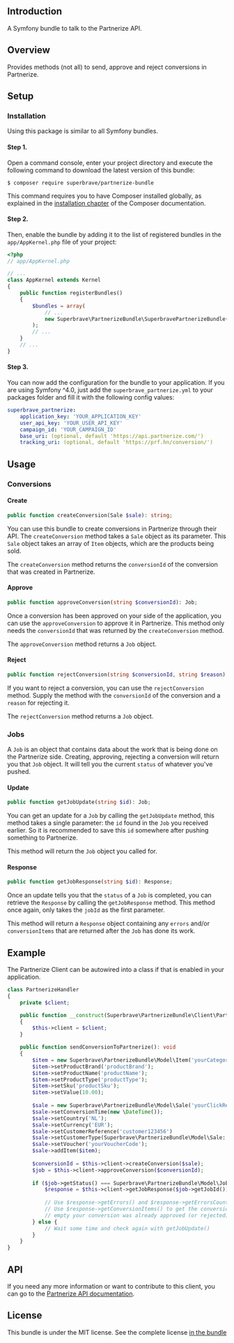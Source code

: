 ## Introduction
A Symfony bundle to talk to the Partnerize API.

## Overview
Provides methods (not all) to send, approve and reject conversions in Partnerize.

## Setup

### Installation

Using this package is similar to all Symfony bundles.

#### Step 1.

Open a command console, enter your project directory and execute the
following command to download the latest version of this bundle:

```
$ composer require superbrave/partnerize-bundle
```

This command requires you to have Composer installed globally, as explained
in the [installation chapter](https://getcomposer.org/doc/00-intro.md)
of the Composer documentation.

#### Step 2.

Then, enable the bundle by adding it to the list of registered bundles
in the `app/AppKernel.php` file of your project:

```php
<?php
// app/AppKernel.php

// ...
class AppKernel extends Kernel
{
    public function registerBundles()
    {
        $bundles = array(
            // ...
            new Superbrave\PartnerizeBundle\SuperbravePartnerizeBundle(),
        );
        // ...
    }
    // ...
}
```

#### Step 3.

You can now add the configuration for the bundle to your application.
If you are using Symfony ^4.0, just add the `superbrave_partnerize.yml` to your
packages folder and fill it with the following config values:
```yaml
superbrave_partnerize:
    application_key: 'YOUR_APPLICATION_KEY'
    user_api_key: 'YOUR_USER_API_KEY'
    campaign_id: 'YOUR_CAMPAIGN_ID'
    base_uri: (optional, default 'https://api.partnerize.com/')
    tracking_uri: (optional, default 'https://prf.hn/conversion/')
```

## Usage

### Conversions

#### Create

```php
public function createConversion(Sale $sale): string;
```

You can use this bundle to create conversions in Partnerize through their API.
The `createConversion` method takes a `Sale` object as its parameter.
This `Sale` object takes an array of `Item` objects, which are the products being sold.

The `createConversion` method returns the `conversionId` of the conversion that was created in Partnerize.

#### Approve

```php
public function approveConversion(string $conversionId): Job;
```

Once a conversion has been approved on your side of the application,
you can use the `approveConversion` to approve it in Partnerize.
This method only needs the `conversionId` that was returned by the `createConversion` method.

The `approveConversion` method returns a `Job` object.

#### Reject

```php
public function rejectConversion(string $conversionId, string $reason): Job;
```
If you want to reject a conversion, you can use the `rejectConversion` method.
Supply the method with the `conversionId` of the conversion and a `reason` for rejecting it.

The `rejectConversion` method returns a `Job` object.

### Jobs

A `Job` is an object that contains data about the work that is being done on the Partnerize side.
Creating, approving, rejecting a conversion will return you that `Job` object.
It will tell you the current `status` of whatever you've pushed.

#### Update

```php
public function getJobUpdate(string $id): Job;
```
You can get an update for a `Job` by calling the `getJobUpdate` method,
this method takes a single parameter: the `id` found in the `Job` you received earlier.
So it is recommended to save this `id` somewhere after pushing something to Partnerize.

This method will return the `Job` object you called for.

#### Response

```php
public function getJobResponse(string $id): Response;
```
Once an update tells you that the `status` of a `Job` is completed, you can retrieve the `Response`
by calling the `getJobResponse` method. This method once again, only takes the `jobId` as the first parameter.

This method will return a `Response` object containing any `errors` and/or `conversionItems` that are
returned after the `Job` has done its work.

## Example

The Partnerize Client can be autowired into a class if that is enabled in your application.
```php
class PartnerizeHandler
{
    private $client;

    public function __construct(Superbrave\PartnerizeBundle\Client\PartnerizeClient $client)
    {
        $this->client = $client;     
    }

    public function sendConversionToPartnerize(): void
    {
        $item = new Superbrave\PartnerizeBundle\Model\Item('yourCategory', 1 /* quantity */);
        $item->setProductBrand('productBrand');
        $item->setProductName('productName');
        $item->setProductType('productType');
        $item->setSku('productSku');
        $item->setValue(10.00);
    
        $sale = new Superbrave\PartnerizeBundle\Model\Sale('yourClickReference', 'yourConversionReference');
        $sale->setConversionTime(new \DateTime());
        $sale->setCountry('NL');
        $sale->setCurrency('EUR');
        $sale->setCustomerReference('customer123456')
        $sale->setCustomerType(Superbrave\PartnerizeBundle\Model\Sale::CUSTOMERTYPE_NEW);
        $sale->setVoucher('yourVoucherCode');
        $sale->addItem($item);
        
        $conversionId = $this->client->createConversion($sale);
        $job = $this->client->approveConversion($conversionId);
        
        if ($job->getStatus() === Superbrave\PartnerizeBundle\Model\Job::STATUS_COMPLETE) {
            $response = $this->client->getJobResponse($job->getJobId());
    
            // Use $response->getErrors() and $response->getErrorsCount() to check for any errors
            // Use $response->getConversionItems() to get the conversion that was approved, if it is
            // empty your conversion was already approved (or rejected).
        } else {
            // Wait some time and check again with getJobUpdate()
        }
    }
}
```

## API

If you need any more information or want to contribute to this client,
you can go to the [Partnerize API documentation](https://performancehorizon.docs.apiary.io/).

## License

This bundle is under the MIT license. See the complete license [in the bundle](LICENSE)
